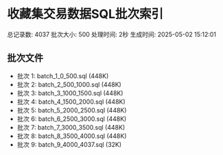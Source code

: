# 收藏集交易数据SQL批次索引
总记录数: 4037
批次大小: 500
处理时间: 2秒
生成时间: 2025-05-02 15:12:01

## 批次文件
- 批次 1: batch_1_0_500.sql (448K)
- 批次 2: batch_2_500_1000.sql (448K)
- 批次 3: batch_3_1000_1500.sql (448K)
- 批次 4: batch_4_1500_2000.sql (448K)
- 批次 5: batch_5_2000_2500.sql (448K)
- 批次 6: batch_6_2500_3000.sql (448K)
- 批次 7: batch_7_3000_3500.sql (448K)
- 批次 8: batch_8_3500_4000.sql (448K)
- 批次 9: batch_9_4000_4037.sql (32K)

